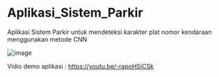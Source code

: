 # Aplikasi_Sistem_Parkir
Aplikasi Sistem Parkir untuk mendeteksi karakter plat nomor kendaraan menggunakan metode CNN

![image](https://github.com/Siti-aminah/Sistem_Parkir/assets/80364848/c1bc82da-dcff-4c63-821b-c729b3a6bb3a)

Vidio demo aplikasi : https://youtu.be/-rapoHSjCSk
